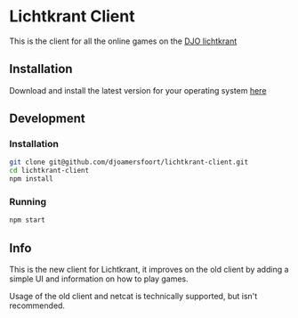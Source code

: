 # Lichtkrant Client

This is the client for all the online games on the [DJO lichtkrant](https://github.com/djoamersfoort/lichtkrant)

## Installation

Download and install the latest version for your operating system [here](https://github.com/djoamersfoort/lichtkrant-client/releases/latest)

## Development

### Installation
```bash
git clone git@github.com/djoamersfoort/lichtkrant-client.git
cd lichtkrant-client
npm install
```

### Running
```bash
npm start
```

## Info 

This is the new client for Lichtkrant, it improves on the old client by adding a simple UI and information on how to play games. 

Usage of the old client and netcat is technically supported, but isn't recommended.